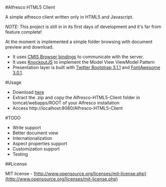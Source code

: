 #Alfresco HTML5 Client

A simple alfresco client written only in HTML5 and Javascript. 

*NOTE:* This project is still in in its first days of development and it's far from feature complete! 

At the moment is implemented a simple folder browsing with document preview and download.

*  It uses [CMIS Browser bindings](https://www.oasis-open.org/committees/tc_home.php?wg_abbrev=cmis-browser) to communicate with the server. 
*  It uses [KnockoutJS](http://www.knockoutjs.com) to implement the Model View ViewModel Pattern
*  Presentation layer is built with [Twitter Bootstrap 3.1.1](http://twitter.github.com/bootstrap) and [FontAwesome 3.0.1](http://fortawesome.github.com/Font-Awesome/).

#Usage 

*  Download [here](https://github.com/teqnology/Alfresco-HTML5-Client/archive/master.zip)
*  Extract the .zip and copy the Alfresco-HTML5-Client folder in tomcat/webapps/ROOT of your Alfresco installation
*  Access http://localhost:8080/Alfresco-HTML5-Client



#TODO

*  Write support
*  Better document view
*  Internationalization
*  Aspect properties support
*  Customization support
*  Testing

##License

MIT license - [http://www.opensource.org/licenses/mit-license.php](http://www.opensource.org/licenses/mit-license.php)
